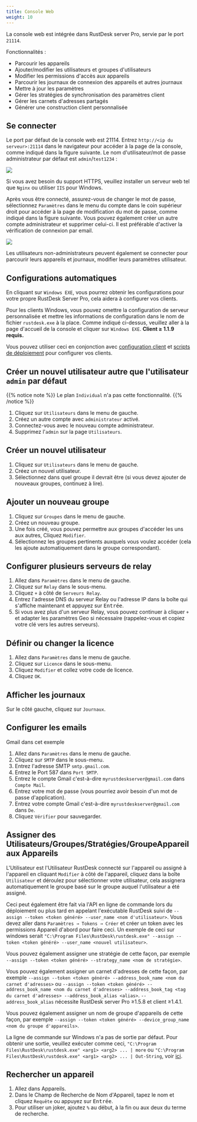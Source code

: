 ```yaml
---
title: Console Web
weight: 10
---
```


La console web est intégrée dans RustDesk server Pro, servie par le port `21114`.

Fonctionnalités :

- Parcourir les appareils
- Ajouter/modifier les utilisateurs et groupes d'utilisateurs
- Modifier les permissions d'accès aux appareils
- Parcourir les journaux de connexion des appareils et autres journaux
- Mettre à jour les paramètres
- Gérer les stratégies de synchronisation des paramètres client
- Gérer les carnets d'adresses partagés
- Générer une construction client personnalisée

## Se connecter

Le port par défaut de la console web est 21114. Entrez `http://<ip du serveur>:21114` dans le navigateur pour accéder à la page de la console, comme indiqué dans la figure suivante. Le nom d'utilisateur/mot de passe administrateur par défaut est `admin`/`test1234` :

![](/docs/en/self-host/rustdesk-server-pro/console/images/console-login.png)

Si vous avez besoin du support HTTPS, veuillez installer un serveur web tel que `Nginx` ou utiliser `IIS` pour Windows.

Après vous être connecté, assurez-vous de changer le mot de passe, sélectionnez `Paramètres` dans le menu du compte dans le coin supérieur droit pour accéder à la page de modification du mot de passe, comme indiqué dans la figure suivante. Vous pouvez également créer un autre compte administrateur et supprimer celui-ci. Il est préférable d'activer la vérification de connexion par email.

<a name=console-home></a>
![](/docs/en/self-host/rustdesk-server-pro/console/images/console-home.png?v2)

Les utilisateurs non-administrateurs peuvent également se connecter pour parcourir leurs appareils et journaux, modifier leurs paramètres utilisateur.

## Configurations automatiques
En cliquant sur `Windows EXE`, vous pourrez obtenir les configurations pour votre propre RustDesk Server Pro, cela aidera à configurer vos clients.

Pour les clients Windows, vous pouvez omettre la configuration de serveur personnalisée et mettre les informations de configuration dans le nom de fichier `rustdesk.exe` à la place. Comme indiqué ci-dessus, veuillez aller à la page d'accueil de la console et cliquer sur `Windows EXE`. **Client ≥ 1.1.9 requis.**

Vous pouvez utiliser ceci en conjonction avec [configuration client](https://rustdesk.com/docs/en/self-host/client-configuration/) et [scripts de déploiement](https://rustdesk.com/docs/en/self-host/client-deployment/) pour configurer vos clients.

## Créer un nouvel utilisateur autre que l'utilisateur `admin` par défaut

{{% notice note %}}
Le plan `Individual` n'a pas cette fonctionnalité.
{{% /notice %}}

1. Cliquez sur `Utilisateurs` dans le menu de gauche.
2. Créez un autre compte avec `administrateur` activé.
3. Connectez-vous avec le nouveau compte administrateur.
4. Supprimez l'`admin` sur la page `Utilisateurs`.

## Créer un nouvel utilisateur
1. Cliquez sur `Utilisateurs` dans le menu de gauche.
2. Créez un nouvel utilisateur.
3. Sélectionnez dans quel groupe il devrait être (si vous devez ajouter de nouveaux groupes, continuez à lire).

## Ajouter un nouveau groupe
1. Cliquez sur `Groupes` dans le menu de gauche.
2. Créez un nouveau groupe.
3. Une fois créé, vous pouvez permettre aux groupes d'accéder les uns aux autres, Cliquez `Modifier`.
4. Sélectionnez les groupes pertinents auxquels vous voulez accéder (cela les ajoute automatiquement dans le groupe correspondant).

## Configurer plusieurs serveurs de relay
1. Allez dans `Paramètres` dans le menu de gauche.
2. Cliquez sur `Relay` dans le sous-menu.
3. Cliquez `+` à côté de `Serveurs Relay`.
4. Entrez l'adresse DNS du serveur Relay ou l'adresse IP dans la boîte qui s'affiche maintenant et appuyez sur <kbd>Entrée</kbd>.
5. Si vous avez plus d'un serveur Relay, vous pouvez continuer à cliquer `+` et adapter les paramètres Geo si nécessaire (rappelez-vous et copiez votre clé vers les autres serveurs).

## Définir ou changer la licence
1. Allez dans `Paramètres` dans le menu de gauche.
2. Cliquez sur `Licence` dans le sous-menu.
3. Cliquez `Modifier` et collez votre code de licence.
4. Cliquez `OK`.

## Afficher les journaux
Sur le côté gauche, cliquez sur `Journaux`.

## Configurer les emails
Gmail dans cet exemple

1. Allez dans `Paramètres` dans le menu de gauche.
2. Cliquez sur `SMTP` dans le sous-menu.
3. Entrez l'adresse SMTP `smtp.gmail.com`.
4. Entrez le Port 587 dans `Port SMTP`.
5. Entrez le compte Gmail c'est-à-dire `myrustdeskserver@gmail.com` dans `Compte Mail`.
6. Entrez votre mot de passe (vous pourriez avoir besoin d'un mot de passe d'application).
7. Entrez votre compte Gmail c'est-à-dire `myrustdeskserver@gmail.com` dans `De`.
8. Cliquez `Vérifier` pour sauvegarder.

## Assigner des Utilisateurs/Groupes/Stratégies/GroupeAppareil aux Appareils
L'Utilisateur est l'Utilisateur RustDesk connecté sur l'appareil ou assigné à l'appareil en cliquant `Modifier` à côté de l'appareil, cliquez dans la boîte `Utilisateur` et déroulez pour sélectionner votre utilisateur, cela assignera automatiquement le groupe basé sur le groupe auquel l'utilisateur a été assigné.

Ceci peut également être fait via l'API en ligne de commande lors du déploiement ou plus tard en appelant l'exécutable RustDesk suivi de `--assign --token <token généré> --user_name <nom d'utilisateur>`. Vous devez aller dans `Paramètres → Tokens → Créer` et créer un token avec les permissions Appareil d'abord pour faire ceci. Un exemple de ceci sur windows serait `"C:\Program Files\RustDesk\rustdesk.exe" --assign --token <token généré> --user_name <nouvel utilisateur>`.

Vous pouvez également assigner une stratégie de cette façon, par exemple `--assign --token <token généré> --strategy_name <nom de stratégie>`.

Vous pouvez également assigner un carnet d'adresses de cette façon, par exemple `--assign --token <token généré> --address_book_name <nom du carnet d'adresses>` ou `--assign --token <token généré> --address_book_name <nom du carnet d'adresses> --address_book_tag <tag du carnet d'adresses> --address_book_alias <alias>`. `--address_book_alias` nécessite RustDesk server Pro ≥1.5.8 et client ≥1.4.1.

Vous pouvez également assigner un nom de groupe d'appareils de cette façon, par exemple `--assign --token <token généré> --device_group_name <nom du groupe d'appareils>`.

La ligne de commande sur Windows n'a pas de sortie par défaut. Pour obtenir une sortie, veuillez exécuter comme ceci, `"C:\Program Files\RustDesk\rustdesk.exe" <arg1> <arg2> ... | more` ou `"C:\Program Files\RustDesk\rustdesk.exe" <arg1> <arg2> ... | Out-String`, voir [ici](https://github.com/rustdesk/rustdesk/discussions/6377#discussioncomment-8094952).

## Rechercher un appareil
1. Allez dans Appareils.
2. Dans le Champ de Recherche de Nom d'Appareil, tapez le nom et cliquez `Requête` ou appuyez sur <kbd>Entrée</kbd>.
3. Pour utiliser un joker, ajoutez `%` au début, à la fin ou aux deux du terme de recherche.